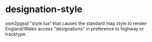designation-style
=================

osm2pgsql "style.lua" that causes the standard map style to render England/Wales access "designations" in preference to highway or tracktype.
